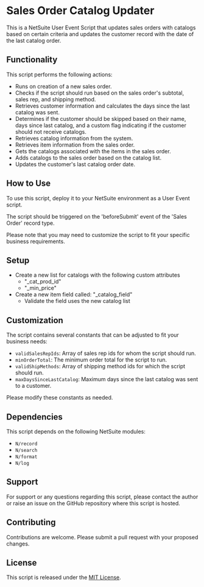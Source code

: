 # Sales Order Catalog Updater

This is a NetSuite User Event Script that updates sales orders with catalogs based on certain criteria and updates the customer record with the date of the last catalog order. 

## Functionality

This script performs the following actions:

- Runs on creation of a new sales order.
- Checks if the script should run based on the sales order's subtotal, sales rep, and shipping method.
- Retrieves customer information and calculates the days since the last catalog was sent.
- Determines if the customer should be skipped based on their name, days since last catalog, and a custom flag indicating if the customer should not receive catalogs.
- Retrieves catalog information from the system.
- Retrieves item information from the sales order.
- Gets the catalogs associated with the items in the sales order.
- Adds catalogs to the sales order based on the catalog list.
- Updates the customer's last catalog order date.

## How to Use

To use this script, deploy it to your NetSuite environment as a User Event script.

The script should be triggered on the 'beforeSubmit' event of the 'Sales Order' record type.

Please note that you may need to customize the script to fit your specific business requirements.

## Setup
- Create a new list for catalogs with the following custom attributes
  - "_cat_prod_id"
  - "_min_price"
- Create a new item field called: "_catalog_field"
  - Validate the field uses the new catalog list

## Customization

The script contains several constants that can be adjusted to fit your business needs:

- `validSalesRepIds`: Array of sales rep ids for whom the script should run.
- `minOrderTotal`: The minimum order total for the script to run.
- `validShipMethods`: Array of shipping method ids for which the script should run.
- `maxDaysSinceLastCatalog`: Maximum days since the last catalog was sent to a customer.

Please modify these constants as needed.

## Dependencies

This script depends on the following NetSuite modules:

- `N/record`
- `N/search`
- `N/format`
- `N/log`

## Support

For support or any questions regarding this script, please contact the author or raise an issue on the GitHub repository where this script is hosted.

## Contributing

Contributions are welcome. Please submit a pull request with your proposed changes.

## License

This script is released under the [MIT License](https://opensource.org/licenses/MIT).
